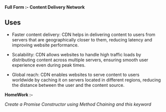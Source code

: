 **Full Form :- Content Delivery Network** 

## Uses

- Faster content delivery: CDN helps in delivering content to users from servers that are geographically closer to them, reducing latency and improving website performance.

- Scalability: CDN allows websites to handle high traffic loads by distributing content across multiple servers, ensuring smooth user experience even during peak times.

- Global reach: CDN enables websites to serve content to users worldwide by caching it on servers located in different regions, reducing the distance between the user and the content source.

**HomeWork :-**

*Create a Promise Constructor using Method Chaining and this keyword*